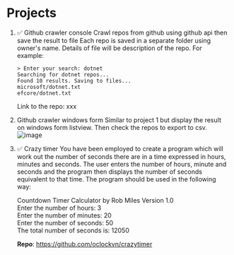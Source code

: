 # Projects

1. ✅ Github crawler console
   Crawl repos from github using github api then save the result to file
   Each repo is saved in a separate folder using owner's name. Details of file will be description of the repo.
   For example:
   ```
   > Enter your search: dotnet
   Searching for dotnet repos...
   Found 10 results. Saving to files...
   microsoft/dotnet.txt
   efcore/dotnet.txt
   ```
   Link to the repo: xxx
   
2. Github crawler windows form
   Similar to project 1 but display the result on windows form listview. Then check the repos to export to csv.
   ![image](https://github.com/oclockvn/learning-projects/assets/3783976/4eb316cb-f87c-41e1-ba8a-760cc4fea1fa)

3. ✅ Crazy timer
   You have been employed to create a program which will work out the number of 
   seconds there are in a time expressed in hours, minutes and seconds. The user enters 
   the number of hours, minute and seconds and the program then displays the number 
   of seconds equivalent to that time. The program should be used in the following way:

   Countdown Timer Calculator by Rob Miles 
   Version 1.0  
   Enter the number of hours: 3  
   Enter the number of minutes: 20  
   Enter the number of seconds: 50  
   The total number of seconds is: 12050 

   **Repo**: https://github.com/oclockvn/crazytimer
